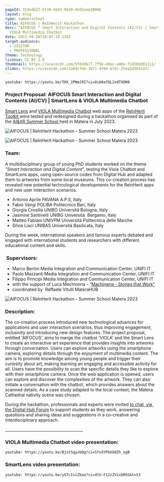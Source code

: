 ```yaml
---
pageId: 314ed627-6f30-4d43-9428-4e55aee28066
layout: blog
type: summerschool
title: AIFOCUS | ReInHerit Hackathon
desc: “AIFOCUS “ Smart Interaction and Digital Contents (AI/CV) | SmartLens &
  VIOLA Multimedia Chatbot
date: 2023-09-28T10:07:15.136Z
target-audience:
  - VISITOR
  - PROFESSIONAL
theme: Technology
license: CC BY 2.0
thumbnail: https://ucarecdn.com/5f63db77-7f5b-40ac-a40a-f145b6d81111/
slides: https://ucarecdn.com/2a04c7eb-3bf1-4f04-b7dc-25ea2d56414f/
---
```

`youtube: https://youtu.be/THX_2PNmJ9I?si=0iA0afQL2vdTXON9 `

### Project Proposal: AIFOCUS Smart Interaction and Digital Contents (AI/CV) | SmartLens & VIOLA Multimedia Chatbot

[Smart Lens](https://reinherit-hub.eu/tools/apps/1e20d094-391f-40d4-820f-84423e30cec4) and [VIOLA Multimedia Chatbot](https://reinherit-hub.eu/tools/apps/543b2b77-35f1-41b5-b06e-3a355f2a1c6b) web apps of the [ReInHerit Toolkit ](https://reinherit-hub.eu/tools/apps)were tested and redesigned during a hackathon organised as part of the [AI&XR Summer School ](https://xrsalento.it/xrai-summer-school-2023/)held in Matera in July 2023. 

![AIFOCUS | ReInHerit Hackathon - Summer School Matera 2023](https://ucarecdn.com/ac798092-a50e-4844-92c2-2048d48ebe03/ "AIFOCUS | ReInHerit Hackathon - Summer School Matera 2023")

![AIFOCUS | ReInHerit Hackathon - Summer School Matera 2023](https://ucarecdn.com/b4140c6d-0058-45b1-a4d8-d7951736d43e/ "AIFOCUS | ReInHerit Hackathon - Summer School Matera 2023")

### Team:

A multidisciplinary group of young PhD students worked on the theme *"Smart Interaction and Digital Content*", testing the Viola Chatbot and SmartLens apps, using open-source codes from Digital Hub and adapted them to artworks from some local museums. This co-creation process has revealed new potential technological developments for the ReinHerit apps and new user interaction scenarios.

* Antonio Aprile PAVANA A.P.S, Italy
* Fabio Vangi POLIBA Politecnico Bari, Italy 
* Giorgia Crosilla UNIBO Università Bologna, Italy
* Jasmine Santinelli UNIBG Università  Bergamo, Italy
* Matteo Fabiani UNIVPM Università Politecnica delle Marche 
* Silvia Liaci UNIBAS Università Basilicata, Italy

During the week, international speakers and famous experts debated and engaged with international students and researchers with different educational content and skills.  

###  Supervisors:

* Marco Bertini Media Integration and Communication Center, UNIFI IT
* Paolo Mazzanti Media Integration and Communication Center, UNIFI IT
* Filippo Principi Media Integration and Communication Center, UNIFI IT
* with the support of Luca Mechionna - “[Machineria - Stories that Work"](https://machineria.it/machineria-stories-that-work)
* coordinated by  Raffaele Vitulli MateraHUB

![AIFOCUS | ReInHerit Hackathon - Summer School Matera 2023](https://ucarecdn.com/bd6ed277-b1a7-41b1-b776-b921209d9707/ "AIFOCUS | ReInHerit Hackathon - Summer School Matera 2023")

### Description:

The co-creation process introduced new technological advances for applications and user interaction scenarios, thus improving engagement, inclusivity and introducing new design features. The project proposal, entitled 'AIFOCUS', aims to merge the chatbot 'VIOLA' and the Smart Lens to create an interactive art experience that provides insights into artworks through conversation. Users can explore artworks using the smartphone camera, exploring details through the enjoyment of multimedia content. The aim is to promote knowledge among young people and trigger their curiosity about art, making learning an engaging and accessible activity for all. Users have the possibility to scan the specific details they like to explore with their smartphone camera. Once the web application is opened, users can explore and discover the complexities of the artwork. They can also initiate a conversation with the chatbot, which provides answers about the scanned details. As a case study adapted to the local context, the Matera Cathedral nativity scene was chosen.

During the hackathon, professionals and experts were invited [to chat  via  the Digital Hub Forum](https://reinherit.zulipchat.com/#narrow/stream/395690-XR.26AI-Summer-School-2023) to support students as they work, answering questions and sharing ideas and suggestions in a co-creative and interdisciplinary approach.

\_\_\_\_\_\_\_\_\_\_\_\_\_\_\_\_\_\_\_\_\_\_\_\_\_\_\_\_\_\_\_\_\_\_\_\_\_\_\_\_

### VIOLA Multimedia Chatbot video presentation:

`youtube: https://youtu.be/BjstSqyxbOg?si=SYvXYPbXGOZh_ogB`

### SmartLens video presentation:

`youtube: https://youtu.be/ySTcIsiZkao?si=dtU-F12zZVixbMSG&t=53`